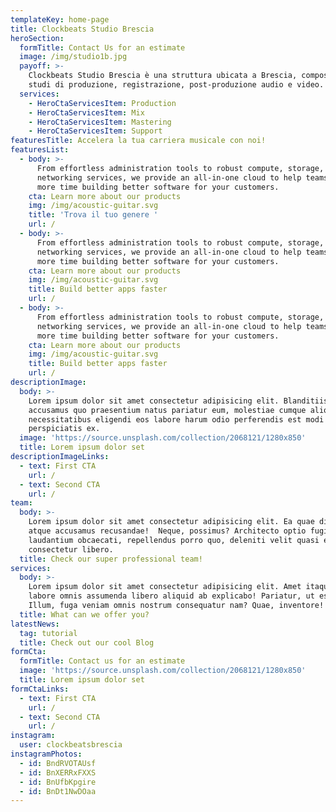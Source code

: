 ```yaml
---
templateKey: home-page
title: Clockbeats Studio Brescia
heroSection:
  formTitle: Contact Us for an estimate
  image: /img/studio1b.jpg
  payoff: >-
    Clockbeats Studio Brescia è una struttura ubicata a Brescia, composta da
    studi di produzione, registrazione, post-produzione audio e video.
  services:
    - HeroCtaServicesItem: Production
    - HeroCtaServicesItem: Mix
    - HeroCtaServicesItem: Mastering
    - HeroCtaServicesItem: Support
featuresTitle: Accelera la tua carriera musicale con noi!
featuresList:
  - body: >-
      From effortless administration tools to robust compute, storage, and
      networking services, we provide an all-in-one cloud to help teams spend
      more time building better software for your customers.
    cta: Learn more about our products
    img: /img/acoustic-guitar.svg
    title: 'Trova il tuo genere '
    url: /
  - body: >-
      From effortless administration tools to robust compute, storage, and
      networking services, we provide an all-in-one cloud to help teams spend
      more time building better software for your customers.
    cta: Learn more about our products
    img: /img/acoustic-guitar.svg
    title: Build better apps faster
    url: /
  - body: >-
      From effortless administration tools to robust compute, storage, and
      networking services, we provide an all-in-one cloud to help teams spend
      more time building better software for your customers.
    cta: Learn more about our products
    img: /img/acoustic-guitar.svg
    title: Build better apps faster
    url: /
descriptionImage:
  body: >-
    Lorem ipsum dolor sit amet consectetur adipisicing elit. Blanditiis magnam
    accusamus quo praesentium natus pariatur eum, molestiae cumque aliquam
    necessitatibus eligendi eos labore harum odio perferendis est modi
    perspiciatis ex.
  image: 'https://source.unsplash.com/collection/2068121/1280x850'
  title: Lorem ipsum dolor set
descriptionImageLinks:
  - text: First CTA
    url: /
  - text: Second CTA
    url: /
team:
  body: >-
    Lorem ipsum dolor sit amet consectetur adipisicing elit. Ea quae distinctio
    atque accusamus recusandae!  Neque, possimus? Architecto optio fugiat,
    laudantium obcaecati, repellendus porro quo, deleniti velit quasi ea 
    consectetur libero.
  title: Check our super professional team!
services:
  body: >-
    Lorem ipsum dolor sit amet consectetur adipisicing elit. Amet itaque odit
    labore omnis assumenda libero aliquid ab explicabo! Pariatur, ut esse.
    Illum, fuga veniam omnis nostrum consequatur nam? Quae, inventore!
  title: What can we offer you?
latestNews:
  tag: tutorial
  title: Check out our cool Blog
formCta:
  formTitle: Contact us for an estimate
  image: 'https://source.unsplash.com/collection/2068121/1280x850'
  title: Lorem ipsum dolor set
formCtaLinks:
  - text: First CTA
    url: /
  - text: Second CTA
    url: /
instagram:
  user: clockbeatsbrescia
instagramPhotos:
  - id: BndRVOTAUsf
  - id: BnXERRxFXXS
  - id: BnUfbKpgire
  - id: BnDt1NwDOaa
---
```


